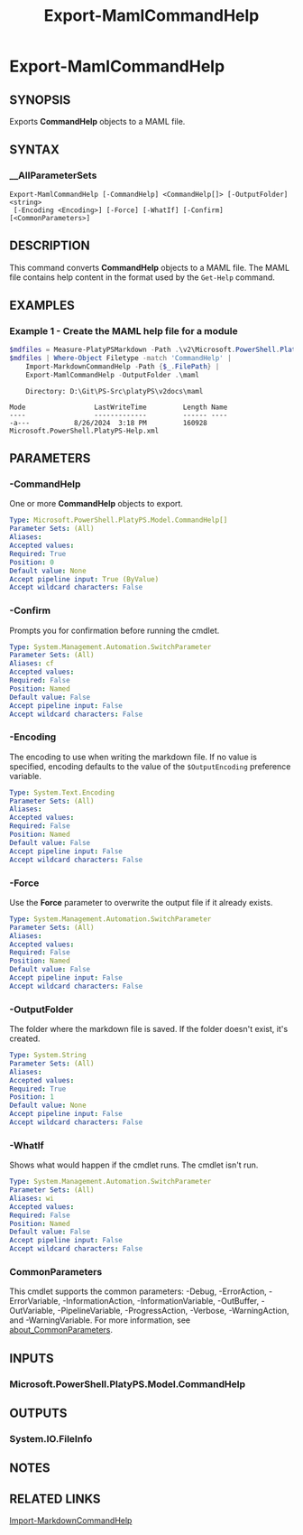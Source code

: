 ﻿---
external help file: Microsoft.PowerShell.PlatyPS.dll-Help.xml
online version: https://learn.microsoft.com/powershell/module/microsoft.powershell.platyps/export-mamlcommandhelp?view=ps-modules&WT.mc_id=ps-gethelp
Locale: en-US
Module Name: Microsoft.PowerShell.PlatyPS
ms.custom: preview1
ms.date: 10/25/2024
schema: 2.0.0
title: Export-MamlCommandHelp
---

# Export-MamlCommandHelp

## SYNOPSIS

Exports **CommandHelp** objects to a MAML file.

## SYNTAX

### __AllParameterSets

```
Export-MamlCommandHelp [-CommandHelp] <CommandHelp[]> [-OutputFolder] <string>
 [-Encoding <Encoding>] [-Force] [-WhatIf] [-Confirm] [<CommonParameters>]
```

## DESCRIPTION

This command converts **CommandHelp** objects to a MAML file. The MAML file contains help content in
the format used by the `Get-Help` command.

## EXAMPLES

### Example 1 - Create the MAML help file for a module

```powershell
$mdfiles = Measure-PlatyPSMarkdown -Path .\v2\Microsoft.PowerShell.PlatyPS\*.md
$mdfiles | Where-Object Filetype -match 'CommandHelp' |
    Import-MarkdownCommandHelp -Path {$_.FilePath} |
    Export-MamlCommandHelp -OutputFolder .\maml
```

```Output
    Directory: D:\Git\PS-Src\platyPS\v2docs\maml

Mode                 LastWriteTime         Length Name
----                 -------------         ------ ----
-a---           8/26/2024  3:18 PM         160928 Microsoft.PowerShell.PlatyPS-Help.xml
```

## PARAMETERS

### -CommandHelp

One or more **CommandHelp** objects to export.

```yaml
Type: Microsoft.PowerShell.PlatyPS.Model.CommandHelp[]
Parameter Sets: (All)
Aliases:
Accepted values:
Required: True
Position: 0
Default value: None
Accept pipeline input: True (ByValue)
Accept wildcard characters: False
```

### -Confirm

Prompts you for confirmation before running the cmdlet.

```yaml
Type: System.Management.Automation.SwitchParameter
Parameter Sets: (All)
Aliases: cf
Accepted values:
Required: False
Position: Named
Default value: False
Accept pipeline input: False
Accept wildcard characters: False
```

### -Encoding

The encoding to use when writing the markdown file. If no value is specified, encoding defaults to
the value of the `$OutputEncoding` preference variable.

```yaml
Type: System.Text.Encoding
Parameter Sets: (All)
Aliases:
Accepted values:
Required: False
Position: Named
Default value: False
Accept pipeline input: False
Accept wildcard characters: False
```

### -Force

Use the **Force** parameter to overwrite the output file if it already exists.

```yaml
Type: System.Management.Automation.SwitchParameter
Parameter Sets: (All)
Aliases:
Accepted values:
Required: False
Position: Named
Default value: False
Accept pipeline input: False
Accept wildcard characters: False
```

### -OutputFolder

The folder where the markdown file is saved. If the folder doesn't exist, it's created.

```yaml
Type: System.String
Parameter Sets: (All)
Aliases:
Accepted values:
Required: True
Position: 1
Default value: None
Accept pipeline input: False
Accept wildcard characters: False
```

### -WhatIf

Shows what would happen if the cmdlet runs. The cmdlet isn't run.

```yaml
Type: System.Management.Automation.SwitchParameter
Parameter Sets: (All)
Aliases: wi
Accepted values:
Required: False
Position: Named
Default value: False
Accept pipeline input: False
Accept wildcard characters: False
```

### CommonParameters

This cmdlet supports the common parameters: -Debug, -ErrorAction, -ErrorVariable,
-InformationAction, -InformationVariable, -OutBuffer, -OutVariable, -PipelineVariable,
-ProgressAction, -Verbose, -WarningAction, and -WarningVariable. For more information, see
[about_CommonParameters](https://go.microsoft.com/fwlink/?LinkID=113216).

## INPUTS

### Microsoft.PowerShell.PlatyPS.Model.CommandHelp

## OUTPUTS

### System.IO.FileInfo

## NOTES

## RELATED LINKS

[Import-MarkdownCommandHelp](Import-MarkdownCommandHelp.md)
